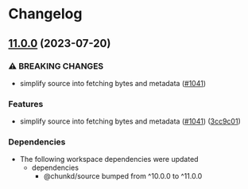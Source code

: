 # Changelog

## [11.0.0](https://github.com/blacha/chunkd/compare/middleware-v10.0.0...middleware-v11.0.0) (2023-07-20)


### ⚠ BREAKING CHANGES

* simplify source into fetching bytes and metadata ([#1041](https://github.com/blacha/chunkd/issues/1041))

### Features

* simplify source into fetching bytes and metadata ([#1041](https://github.com/blacha/chunkd/issues/1041)) ([3cc9c01](https://github.com/blacha/chunkd/commit/3cc9c0193ebb6b8c704e977f7552544c840e65dd))


### Dependencies

* The following workspace dependencies were updated
  * dependencies
    * @chunkd/source bumped from ^10.0.0 to ^11.0.0

